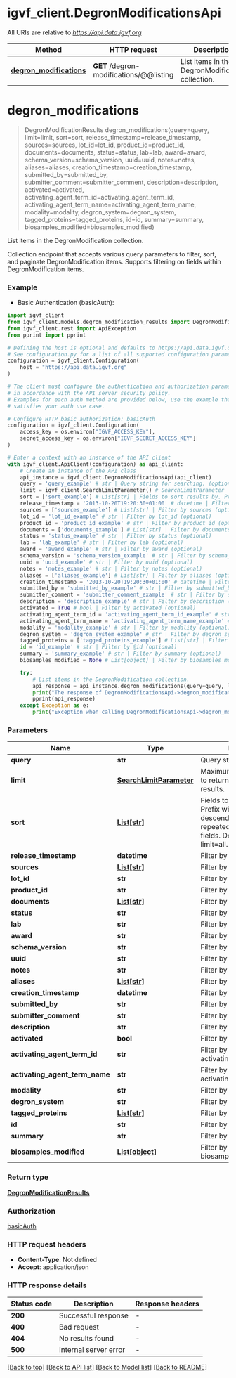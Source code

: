 # igvf_client.DegronModificationsApi

All URIs are relative to *https://api.data.igvf.org*

Method | HTTP request | Description
------------- | ------------- | -------------
[**degron_modifications**](DegronModificationsApi.md#degron_modifications) | **GET** /degron-modifications/@@listing | List items in the DegronModification collection.


# **degron_modifications**
> DegronModificationResults degron_modifications(query=query, limit=limit, sort=sort, release_timestamp=release_timestamp, sources=sources, lot_id=lot_id, product_id=product_id, documents=documents, status=status, lab=lab, award=award, schema_version=schema_version, uuid=uuid, notes=notes, aliases=aliases, creation_timestamp=creation_timestamp, submitted_by=submitted_by, submitter_comment=submitter_comment, description=description, activated=activated, activating_agent_term_id=activating_agent_term_id, activating_agent_term_name=activating_agent_term_name, modality=modality, degron_system=degron_system, tagged_proteins=tagged_proteins, id=id, summary=summary, biosamples_modified=biosamples_modified)

List items in the DegronModification collection.

Collection endpoint that accepts various query parameters to filter, sort, and paginate DegronModification items. Supports filtering on fields within DegronModification items.

### Example

* Basic Authentication (basicAuth):

```python
import igvf_client
from igvf_client.models.degron_modification_results import DegronModificationResults
from igvf_client.rest import ApiException
from pprint import pprint

# Defining the host is optional and defaults to https://api.data.igvf.org
# See configuration.py for a list of all supported configuration parameters.
configuration = igvf_client.Configuration(
    host = "https://api.data.igvf.org"
)

# The client must configure the authentication and authorization parameters
# in accordance with the API server security policy.
# Examples for each auth method are provided below, use the example that
# satisfies your auth use case.

# Configure HTTP basic authorization: basicAuth
configuration = igvf_client.Configuration(
    access_key = os.environ["IGVF_ACCESS_KEY"],
    secret_access_key = os.environ["IGVF_SECRET_ACCESS_KEY"]
)

# Enter a context with an instance of the API client
with igvf_client.ApiClient(configuration) as api_client:
    # Create an instance of the API class
    api_instance = igvf_client.DegronModificationsApi(api_client)
    query = 'query_example' # str | Query string for searching. (optional)
    limit = igvf_client.SearchLimitParameter() # SearchLimitParameter | Maximum number of results to return. Use 'all' for all results. (optional)
    sort = ['sort_example'] # List[str] | Fields to sort results by. Prefix with '-' for descending order. Can be repeated for multiple sort fields. Does not work with limit=all. (optional)
    release_timestamp = '2013-10-20T19:20:30+01:00' # datetime | Filter by release_timestamp (optional)
    sources = ['sources_example'] # List[str] | Filter by sources (optional)
    lot_id = 'lot_id_example' # str | Filter by lot_id (optional)
    product_id = 'product_id_example' # str | Filter by product_id (optional)
    documents = ['documents_example'] # List[str] | Filter by documents (optional)
    status = 'status_example' # str | Filter by status (optional)
    lab = 'lab_example' # str | Filter by lab (optional)
    award = 'award_example' # str | Filter by award (optional)
    schema_version = 'schema_version_example' # str | Filter by schema_version (optional)
    uuid = 'uuid_example' # str | Filter by uuid (optional)
    notes = 'notes_example' # str | Filter by notes (optional)
    aliases = ['aliases_example'] # List[str] | Filter by aliases (optional)
    creation_timestamp = '2013-10-20T19:20:30+01:00' # datetime | Filter by creation_timestamp (optional)
    submitted_by = 'submitted_by_example' # str | Filter by submitted_by (optional)
    submitter_comment = 'submitter_comment_example' # str | Filter by submitter_comment (optional)
    description = 'description_example' # str | Filter by description (optional)
    activated = True # bool | Filter by activated (optional)
    activating_agent_term_id = 'activating_agent_term_id_example' # str | Filter by activating_agent_term_id (optional)
    activating_agent_term_name = 'activating_agent_term_name_example' # str | Filter by activating_agent_term_name (optional)
    modality = 'modality_example' # str | Filter by modality (optional)
    degron_system = 'degron_system_example' # str | Filter by degron_system (optional)
    tagged_proteins = ['tagged_proteins_example'] # List[str] | Filter by tagged_proteins (optional)
    id = 'id_example' # str | Filter by @id (optional)
    summary = 'summary_example' # str | Filter by summary (optional)
    biosamples_modified = None # List[object] | Filter by biosamples_modified (optional)

    try:
        # List items in the DegronModification collection.
        api_response = api_instance.degron_modifications(query=query, limit=limit, sort=sort, release_timestamp=release_timestamp, sources=sources, lot_id=lot_id, product_id=product_id, documents=documents, status=status, lab=lab, award=award, schema_version=schema_version, uuid=uuid, notes=notes, aliases=aliases, creation_timestamp=creation_timestamp, submitted_by=submitted_by, submitter_comment=submitter_comment, description=description, activated=activated, activating_agent_term_id=activating_agent_term_id, activating_agent_term_name=activating_agent_term_name, modality=modality, degron_system=degron_system, tagged_proteins=tagged_proteins, id=id, summary=summary, biosamples_modified=biosamples_modified)
        print("The response of DegronModificationsApi->degron_modifications:\n")
        pprint(api_response)
    except Exception as e:
        print("Exception when calling DegronModificationsApi->degron_modifications: %s\n" % e)
```



### Parameters


Name | Type | Description  | Notes
------------- | ------------- | ------------- | -------------
 **query** | **str**| Query string for searching. | [optional] 
 **limit** | [**SearchLimitParameter**](SearchLimitParameter.md)| Maximum number of results to return. Use &#39;all&#39; for all results. | [optional] 
 **sort** | [**List[str]**](List[str].md)| Fields to sort results by. Prefix with &#39;-&#39; for descending order. Can be repeated for multiple sort fields. Does not work with limit&#x3D;all. | [optional] 
 **release_timestamp** | **datetime**| Filter by release_timestamp | [optional] 
 **sources** | [**List[str]**](List[str].md)| Filter by sources | [optional] 
 **lot_id** | **str**| Filter by lot_id | [optional] 
 **product_id** | **str**| Filter by product_id | [optional] 
 **documents** | [**List[str]**](List[str].md)| Filter by documents | [optional] 
 **status** | **str**| Filter by status | [optional] 
 **lab** | **str**| Filter by lab | [optional] 
 **award** | **str**| Filter by award | [optional] 
 **schema_version** | **str**| Filter by schema_version | [optional] 
 **uuid** | **str**| Filter by uuid | [optional] 
 **notes** | **str**| Filter by notes | [optional] 
 **aliases** | [**List[str]**](List[str].md)| Filter by aliases | [optional] 
 **creation_timestamp** | **datetime**| Filter by creation_timestamp | [optional] 
 **submitted_by** | **str**| Filter by submitted_by | [optional] 
 **submitter_comment** | **str**| Filter by submitter_comment | [optional] 
 **description** | **str**| Filter by description | [optional] 
 **activated** | **bool**| Filter by activated | [optional] 
 **activating_agent_term_id** | **str**| Filter by activating_agent_term_id | [optional] 
 **activating_agent_term_name** | **str**| Filter by activating_agent_term_name | [optional] 
 **modality** | **str**| Filter by modality | [optional] 
 **degron_system** | **str**| Filter by degron_system | [optional] 
 **tagged_proteins** | [**List[str]**](List[str].md)| Filter by tagged_proteins | [optional] 
 **id** | **str**| Filter by @id | [optional] 
 **summary** | **str**| Filter by summary | [optional] 
 **biosamples_modified** | [**List[object]**](List[object].md)| Filter by biosamples_modified | [optional] 

### Return type

[**DegronModificationResults**](DegronModificationResults.md)

### Authorization

[basicAuth](../README.md#basicAuth)

### HTTP request headers

 - **Content-Type**: Not defined
 - **Accept**: application/json

### HTTP response details

| Status code | Description | Response headers |
|-------------|-------------|------------------|
**200** | Successful response |  -  |
**400** | Bad request |  -  |
**404** | No results found |  -  |
**500** | Internal server error |  -  |

[[Back to top]](#) [[Back to API list]](../README.md#documentation-for-api-endpoints) [[Back to Model list]](../README.md#documentation-for-models) [[Back to README]](../README.md)

